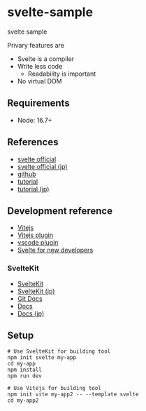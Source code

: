 # svelte-sample

svelte sample

Privary features are

- Svelte is a compiler
- Write less code
  - Readability is important
- No virtual DOM

## Requirements

- Node: 16.7+

## References

- [svelte official](https://svelte.dev/)
- [svelte official (jp)](https://svelte.jp/)
- [github](https://github.com/sveltejs/svelte)
- [tutorial](https://svelte.dev/tutorial/basics)
- [tutorial (jp)](https://svelte.jp/tutorial/basics)

## Development reference

- [Vitejs](https://vitejs.dev/)
- [Vitejs plugin](https://github.com/sveltejs/vite-plugin-svelte/)
- [vscode plugin](https://marketplace.visualstudio.com/items?itemName=svelte.svelte-vscode)
- [Svelte for new developers](https://svelte.jp/blog/svelte-for-new-developers)

### SvelteKit

- [SvelteKit](https://kit.svelte.dev/)
- [SvelteKit (jp)](https://kit.svelte.jp/)
- [Git Docs](https://github.com/sveltejs/kit/tree/master/documentation/docs)
- [Docs](https://kit.svelte.dev/docs/introduction)
- [Docs (jp)](https://kit.svelte.jp/docs/introduction)

## Setup

```
# Use SvelteKit for building tool
npm init svelte my-app
cd my-app
npm install
npm run dev

# Use Vitejs for building tool
npm init vite my-app2 -- --template svelte
cd my-app2
```

